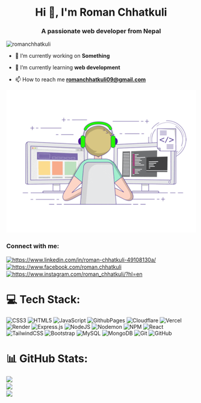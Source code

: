 <h1 align="center">Hi 👋, I'm Roman Chhatkuli</h1>
<h3 align="center">A passionate web developer from Nepal</h3>

<p align="left"> <img src="https://komarev.com/ghpvc/?username=romanchhatkuli&label=Profile%20views&color=0e75b6&style=flat" alt="romanchhatkuli" /> </p>

- 🔭 I’m currently working on **Something**

- 🌱 I’m currently learning **web development**

- 📫 How to reach me **romanchhatkuli09@gmail.com**

<img src="photo.gif" alt="coding gif" />

<h3 align="left">Connect with me:</h3>
<p align="left">
  <a href="https://linkedin.com/in/https://www.linkedin.com/in/roman-chhatkuli-49108130a/" target="blank">
    <img align="center" src="https://raw.githubusercontent.com/rahuldkjain/github-profile-readme-generator/master/src/images/icons/Social/linked-in-alt.svg" alt="https://www.linkedin.com/in/roman-chhatkuli-49108130a/" height="30" width="40" />
  </a>
  <a href="https://fb.com/https://www.facebook.com/roman.chhatkuli" target="blank">
    <img align="center" src="https://raw.githubusercontent.com/rahuldkjain/github-profile-readme-generator/master/src/images/icons/Social/facebook.svg" alt="https://www.facebook.com/roman.chhatkuli" height="30" width="40" />
  </a>
  <a href="https://instagram.com/https://www.instagram.com/roman_chhatkuli/?hl=en" target="blank">
    <img align="center" src="https://raw.githubusercontent.com/rahuldkjain/github-profile-readme-generator/master/src/images/icons/Social/instagram.svg" alt="https://www.instagram.com/roman_chhatkuli/?hl=en" height="30" width="40" />
  </a>
</p>


# 💻 Tech Stack:
![CSS3](https://img.shields.io/badge/css3-%231572B6.svg?style=for-the-badge&logo=css3&logoColor=white) ![HTML5](https://img.shields.io/badge/html5-%23E34F26.svg?style=for-the-badge&logo=html5&logoColor=white) ![JavaScript](https://img.shields.io/badge/javascript-%23323330.svg?style=for-the-badge&logo=javascript&logoColor=%23F7DF1E) ![GithubPages](https://img.shields.io/badge/github%20pages-121013?style=for-the-badge&logo=github&logoColor=white) ![Cloudflare](https://img.shields.io/badge/Cloudflare-F38020?style=for-the-badge&logo=Cloudflare&logoColor=white) ![Vercel](https://img.shields.io/badge/vercel-%23000000.svg?style=for-the-badge&logo=vercel&logoColor=white) ![Render](https://img.shields.io/badge/Render-%46E3B7.svg?style=for-the-badge&logo=render&logoColor=white) ![Express.js](https://img.shields.io/badge/express.js-%23404d59.svg?style=for-the-badge&logo=express&logoColor=%2361DAFB) ![NodeJS](https://img.shields.io/badge/node.js-6DA55F?style=for-the-badge&logo=node.js&logoColor=white) ![Nodemon](https://img.shields.io/badge/NODEMON-%23323330.svg?style=for-the-badge&logo=nodemon&logoColor=%BBDEAD) ![NPM](https://img.shields.io/badge/NPM-%23CB3837.svg?style=for-the-badge&logo=npm&logoColor=white) ![React](https://img.shields.io/badge/react-%2320232a.svg?style=for-the-badge&logo=react&logoColor=%2361DAFB) ![TailwindCSS](https://img.shields.io/badge/tailwindcss-%2338B2AC.svg?style=for-the-badge&logo=tailwind-css&logoColor=white) ![Bootstrap](https://img.shields.io/badge/bootstrap-%238511FA.svg?style=for-the-badge&logo=bootstrap&logoColor=white) ![MySQL](https://img.shields.io/badge/mysql-4479A1.svg?style=for-the-badge&logo=mysql&logoColor=white) ![MongoDB](https://img.shields.io/badge/MongoDB-%234ea94b.svg?style=for-the-badge&logo=mongodb&logoColor=white) ![Git](https://img.shields.io/badge/git-%23F05033.svg?style=for-the-badge&logo=git&logoColor=white) ![GitHub](https://img.shields.io/badge/github-%23121011.svg?style=for-the-badge&logo=github&logoColor=white)
# 📊 GitHub Stats:
![](https://github-readme-stats.vercel.app/api?username=RomanChhatkuli&theme=dark&hide_border=false&include_all_commits=false&count_private=false)<br/>
![](https://github-readme-streak-stats.herokuapp.com/?user=RomanChhatkuli&theme=dark&hide_border=false)<br/>
![](https://github-readme-stats.vercel.app/api/top-langs/?username=RomanChhatkuli&theme=dark&hide_border=false&include_all_commits=false&count_private=false&layout=compact)

